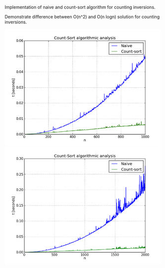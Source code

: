 Implementation of naive and count-sort algorithm for counting inversions.

Demonstrate difference between O(n^2) and O(n logn) solution for counting inversions.

![First test](1000.png "1 < n < 1000")
![Second test](2000.png "1 < n < 1000")
